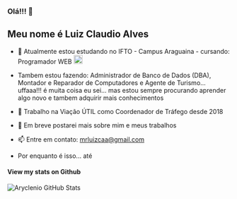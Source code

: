 ### Olá!!! 👋

## **Meu nome é Luiz Claudio Alves**

- 🌱 Atualmente estou estudando no IFTO - Campus Araguaina - cursando: Programador WEB   <img src="https://github.com/TheDudeThatCode/TheDudeThatCode/blob/master/Assets/Earth.gif" width="20px">

    
-  Tambem estou fazendo: Administrador de Banco de Dados (DBA), Montador e Reparador de Computadores e Agente de Turismo... uffaaa!!! é muita coisa eu sei... mas estou sempre procurando aprender algo novo e tambem adquirir mais conhecimentos

- 🔭 Trabalho na Viação ÚTIL como Coordenador de Tráfego desde 2018

- 💬 Em breve postarei mais sobre mim e meus trabalhos

- 📫 Entre em contato: mrluizcaa@gmail.com

- Por enquanto é isso... até 


#### View my stats on Github 
   
![Aryclenio GitHub Stats](https://github-readme-stats.vercel.app/api?username=luizalves99&show_icons=true)


<!--
**LuizAlves99/luizalves99** is a ✨ _special_ ✨ repository because its `README.md` (this file) appears on your GitHub profile.


Here are some ideas to get you started:
- Hi there 👋
- 🔭 I’m currently working on ...
- 🌱 I’m currently learning ...
- 👯 I’m looking to collaborate on ...
- 🤔 I’m looking for help with ...
- 💬 Ask me about ...
- 📫 How to reach me: ...
- 😄 Pronouns: ...
- ⚡ Fun fact: ...
-->
